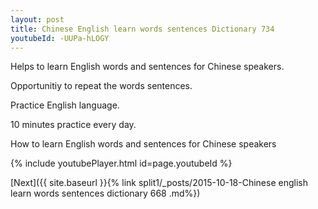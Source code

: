```yaml
---
layout: post
title: Chinese English learn words sentences Dictionary 734 
youtubeId: -UUPa-hLOGY
---
```

 
 
Helps to learn English words and sentences for Chinese speakers.

Opportunitiy to repeat the words sentences. 

Practice English language. 
 
10 minutes practice every day. 
 
How to learn English words and sentences for Chinese speakers 
 
{% include youtubePlayer.html id=page.youtubeId %}
 
 
[Next]({{ site.baseurl }}{% link  split1/_posts/2015-10-18-Chinese english learn words sentences dictionary 668 .md%})
 
